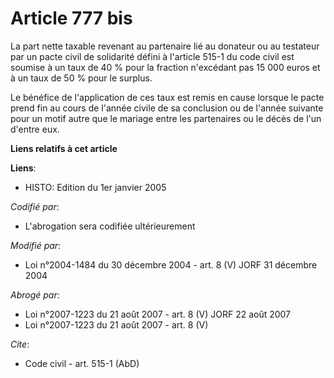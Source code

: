 # Article 777 bis

La part nette taxable revenant au partenaire lié au donateur ou au testateur par un pacte civil de solidarité défini à
l'article 515-1 du code civil est soumise à un taux de 40 % pour la fraction n'excédant pas 15 000 euros et à un taux de 50 %
pour le surplus.

Le bénéfice de l'application de ces taux est remis en cause lorsque le pacte prend fin au cours de l'année civile de sa
conclusion ou de l'année suivante pour un motif autre que le mariage entre les partenaires ou le décès de l'un d'entre eux.

**Liens relatifs à cet article**

**Liens**:

  - HISTO: Edition du 1er janvier 2005

_Codifié par_:

  - L'abrogation sera codifiée ultérieurement

_Modifié par_:

  - Loi n°2004-1484 du 30 décembre 2004 - art. 8 (V) JORF 31 décembre 2004

_Abrogé par_:

  - Loi n°2007-1223 du 21 août 2007 - art. 8 (V) JORF 22 août 2007
  - Loi n°2007-1223 du 21 août 2007 - art. 8 (V)

_Cite_:

  - Code civil - art. 515-1 (AbD)
